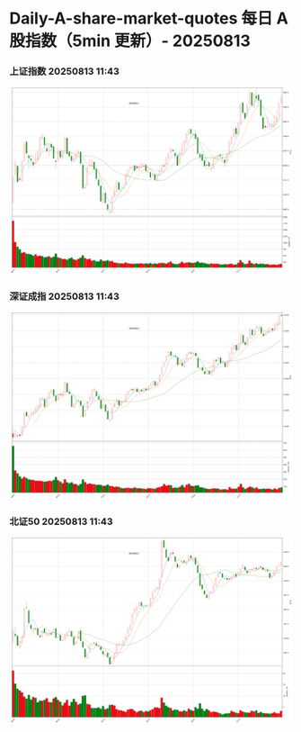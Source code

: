 
# Daily-A-share-market-quotes 每日 A 股指数（5min 更新）- 20250813

### 上证指数 20250813 11:43
![](./fig/2025/8/20250813-sh000001.png)

### 深证成指 20250813 11:43
![](./fig/2025/8/20250813-sz399001.png)

### 北证50 20250813 11:43
![](./fig/2025/8/20250813-bj899050.png)

